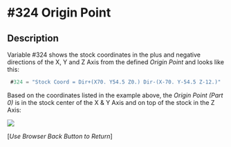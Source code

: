 # #324 Origin Point

## Description
Variable #324 shows the stock coordinates in the plus and negative directions of the X, Y and Z Axis from the defined *Origin Point* and looks like this:  

```javascript
 #324 = "Stock Coord = Dir+(X70. Y54.5 Z0.) Dir-(X-70. Y-54.5 Z-12.)"   ; Origin Position
```
Based on the coordinates listed in the example above, the *Origin Point (Part 0)* is in the stock center of the X & Y Axis and on top of the stock in the Z Axis:

![](/images/pp040.PNG)




[*Use Browser Back Button to Return*]